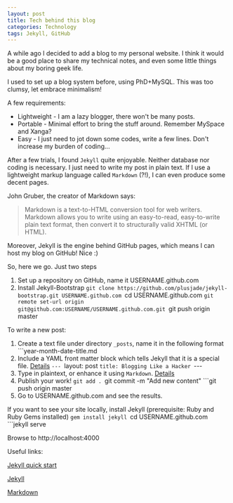 ```yaml
---
layout: post
title: Tech behind this blog
categories: Technology
tags: Jekyll, GitHub
---
```


A while ago I decided to add a blog to my personal website. I think it would be a good place to share my technical notes, and even some little things about my boring geek life.

I used to set up a blog system before, using PhD+MySQL. This was too clumsy, let embrace minimalism!

A few requirements:
* Lightweight - I am a lazy blogger, there won't be many posts.
* Portable - Minimal effort to bring the stuff around. Remember MySpace and Xanga?
* Easy - I just need to jot down some codes, write a few lines. Don't increase my burden of coding...

After a few trials, I found `Jekyll` quite enjoyable. Neither database nor coding is necessary. I just need to write my post in plain text. If I use a lightweight markup language called `Markdown` (?!), I can even produce some decent pages.

John Gruber, the creator of Markdown says:

> Markdown is a text-to-HTML conversion tool for web writers. Markdown allows you to write using an easy-to-read, easy-to-write plain text format, then convert it to structurally valid XHTML (or HTML).

Moreover, Jekyll is the engine behind GitHub pages, which means I can host my blog on GitHub! Nice :)

So, here we go. Just two steps
1. Set up a repository on GitHub, name it USERNAME.github.com
2. Install Jekyll-Bootstrap
		```git clone https://github.com/plusjade/jekyll-bootstrap.git USERNAME.github.com
		```cd USERNAME.github.com
		```git remote set-url origin git@github.com:USERNAME/USERNAME.github.com.git
		```git push origin master

To write a new post:
1. Create a text file under directory `_posts`, name it in the following format
		```year-month-date-title.md
2. Include a YAML front matter block which tells Jekyll that it is a special file. [Details](http://jekyllrb.com/docs/frontmatter/)
		```---
		```layout: post
		```title: Blogging Like a Hacker
		```---
3. Type in plaintext, or enhance it using `Markdown`. [Details](http://daringfireball.net/projects/markdown/syntax#link)
4. Publish your work!
		```git add .
		```git commit -m "Add new content"
		```git push origin master
5. Go to USERNAME.github.com and see the results.

If you want to see your site locally, install Jekyll (prerequisite: Ruby and Ruby Gems installed)
		```gem install jekyll
		```cd USERNAME.github.com
		```jekyll serve

Browse to http://localhost:4000

Useful links:

[Jekyll quick start](http://jekyllbootstrap.com/usage/jekyll-quick-start.html)

[Jekyll](http://jekyllrb.com/)

[Markdown](http://daringfireball.net/projects/markdown/)

